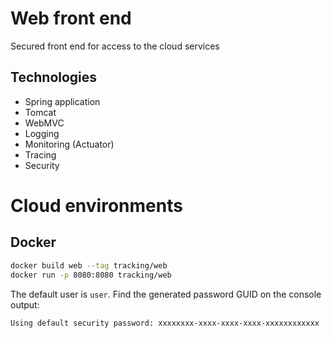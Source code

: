 # Web front end

Secured front end for access to the cloud services

## Technologies

- Spring application
- Tomcat
- WebMVC
- Logging
- Monitoring (Actuator)
- Tracing
- Security

# Cloud environments

## Docker

```bash
docker build web --tag tracking/web
docker run -p 8080:8080 tracking/web
```

The default user is `user`. Find the generated password GUID on the console output:

```
Using default security password: xxxxxxxx-xxxx-xxxx-xxxx-xxxxxxxxxxxx
```

